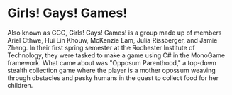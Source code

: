 # Girls! Gays! Games!
Also known as GGG, Girls! Gays! Games! is a group made up of members Ariel Cthwe, Hui Lin Khouw, McKenzie Lam, Julia Rissberger, and Jamie Zheng. In their first spring semester at the Rochester Institute of Technology, they were tasked to make a game using C# in the MonoGame framework. What came about was "Opposum Parenthood," a top-down stealth collection game where the player is a mother opossum weaving through obstacles and pesky humans in the quest to collect food for her children.
